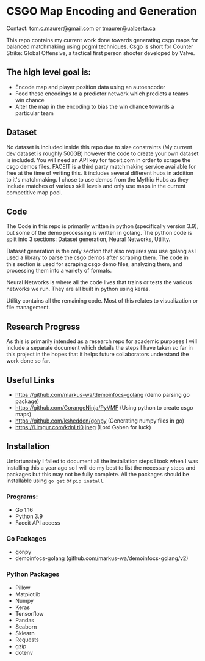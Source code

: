 # CSGO Map Encoding and Generation
Contact: tom.c.maurer@gmail.com or tmaurer@ualberta.ca

This repo contains my current work done towards generating csgo maps for balanced matchmaking using pcgml techniques. Csgo is short for Counter Strike: Global Offensive, a tactical first person shooter developed by Valve.

## The high level goal is:
- Encode map and player position data using an autoencoder
- Feed these encodings to a predictor network which predicts a teams win chance
- Alter the map in the encoding to bias the win chance towards a particular team

## Dataset
No dataset is included inside this repo due to size constraints (My current dev dataset is roughly 500GB) however the code to create your own dataset is included. You will need an API key for faceit.com in order to scrape the csgo demos files. FACEIT is a third party matchmaking service available for free at the time of writing this. It includes several different hubs in addition to it's matchmaking. I chose to use demos from the Mythic Hubs as they include matches of various skill levels and only use maps in the current competitive map pool.

## Code
The Code in this repo is primarily written in python (specifically version 3.9), but some of the demo processing is written in golang. The python code is split into 3 sections: Dataset generation, Neural Networks, Utility. 

Dataset generation is the only section that also requires you use golang as I used a library to parse the csgo demos after scraping them. The code in this section is used for scraping csgo demo files, analyzing them, and processing them into a variety of formats.

Neural Networks is where all the code lives that trains or tests the various networks we run. They are all built in python using keras.

Utility contains all the remaining code. Most of this relates to visualization or file management.

## Research Progress
As this is primarily intended as a research repo for academic purposes I will include a separate document which details the steps I have taken so far in this project in the hopes that it helps future collaborators understand the work done so far.

## Useful Links
- https://github.com/markus-wa/demoinfocs-golang (demo parsing go package)
- https://github.com/GorangeNinja/PyVMF (Using python to create csgo maps)
- https://github.com/kshedden/gonpy (Generating numpy files in go)
- https://i.imgur.com/kdnLti0.jpeg (Lord Gaben for luck)

## Installation
Unfortunately I failed to document all the installation steps I took when I was installing this a year ago so I will do my best to list the necessary steps and packages but this may not be fully complete. All the packages should be installable using ```go get``` or ```pip install```.

### Programs:
- Go 1.16
- Python 3.9
- Faceit API access

### Go Packages
- gonpy
- demoinfocs-golang (github.com/markus-wa/demoinfocs-golang/v2)

### Python Packages
- Pillow
- Matplotlib
- Numpy
- Keras
- Tensorflow
- Pandas
- Seaborn
- Sklearn
- Requests
- gzip
- dotenv

